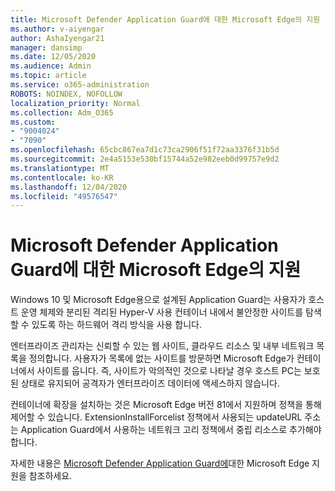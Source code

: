 ```yaml
---
title: Microsoft Defender Application Guard에 대한 Microsoft Edge의 지원
ms.author: v-aiyengar
author: AshaIyengar21
manager: dansimp
ms.date: 12/05/2020
ms.audience: Admin
ms.topic: article
ms.service: o365-administration
ROBOTS: NOINDEX, NOFOLLOW
localization_priority: Normal
ms.collection: Adm_O365
ms.custom:
- "9004024"
- "7090"
ms.openlocfilehash: 65cbc867ea7d1c73ca2906f51f72aa3376f31b5d
ms.sourcegitcommit: 2e4a5153e530bf15744a52e982eeb0d99757e9d2
ms.translationtype: MT
ms.contentlocale: ko-KR
ms.lasthandoff: 12/04/2020
ms.locfileid: "49576547"
---
```

# <a name="microsoft-edges-support-for-microsoft-defender-application-guard"></a>Microsoft Defender Application Guard에 대한 Microsoft Edge의 지원

Windows 10 및 Microsoft Edge용으로 설계된 Application Guard는 사용자가 호스트 운영 체제와 분리된 격리된 Hyper-V 사용 컨테이너 내에서 불안정한 사이트를 탐색할 수 있도록 하는 하드웨어 격리 방식을 사용 합니다.

엔터프라이즈 관리자는 신뢰할 수 있는 웹 사이트, 클라우드 리소스 및 내부 네트워크 목록을 정의합니다. 사용자가 목록에 없는 사이트를 방문하면 Microsoft Edge가 컨테이너에서 사이트를 웁니다. 즉, 사이트가 악의적인 것으로 나타날 경우 호스트 PC는 보호된 상태로 유지되어 공격자가 엔터프라이즈 데이터에 액세스하지 않습니다.

컨테이너에 확장을 설치하는 것은 Microsoft Edge 버전 81에서 지원하며 정책을 통해 제어할 수 있습니다. ExtensionInstallForcelist 정책에서 사용되는 updateURL 주소는 Application Guard에서 사용하는 네트워크 고리 정책에서 중립 리소스로 추가해야 합니다.

자세한 내용은 [Microsoft Defender Application Guard에](https://go.microsoft.com/fwlink/?linkid=2134229)대한 Microsoft Edge 지원을 참조하세요.
